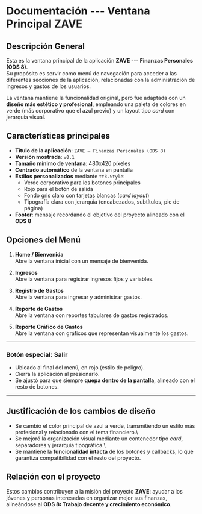 # Documentación --- Ventana Principal ZAVE

## Descripción General

Esta es la ventana principal de la aplicación **ZAVE --- Finanzas
Personales (ODS 8)**.\
Su propósito es servir como menú de navegación para acceder a las
diferentes secciones de la aplicación, relacionadas con la
administración de ingresos y gastos de los usuarios.

La ventana mantiene la funcionalidad original, pero fue adaptada con un
**diseño más estético y profesional**, empleando una paleta de colores
en verde (más corporativo que el azul previo) y un layout tipo *card*
con jerarquía visual.

## Características principales

-   **Título de la aplicación**: `ZAVE — Finanzas Personales (ODS 8)`
-   **Versión mostrada**: `v0.1`
-   **Tamaño mínimo de ventana**: 480x420 píxeles
-   **Centrado automático** de la ventana en pantalla
-   **Estilos personalizados** mediante `ttk.Style`:
    -   Verde corporativo para los botones principales
    -   Rojo para el botón de salida
    -   Fondo gris claro con tarjetas blancas (*card layout*)
    -   Tipografía clara con jerarquía (encabezados, subtítulos, pie de
        página)
-   **Footer**: mensaje recordando el objetivo del proyecto alineado con
    el **ODS 8**

## Opciones del Menú

1.  **Home / Bienvenida**\
    Abre la ventana inicial con un mensaje de bienvenida.

2.  **Ingresos**\
    Abre la ventana para registrar ingresos fijos y variables.

3.  **Registro de Gastos**\
    Abre la ventana para ingresar y administrar gastos.

4.  **Reporte de Gastos**\
    Abre la ventana con reportes tabulares de gastos registrados.

5.  **Reporte Gráfico de Gastos**\
    Abre la ventana con gráficos que representan visualmente los gastos.

------------------------------------------------------------------------

### Botón especial: **Salir**

-   Ubicado al final del menú, en rojo (estilo de peligro).
-   Cierra la aplicación al presionarlo.
-   Se ajustó para que siempre **quepa dentro de la pantalla**, alineado
    con el resto de botones.

------------------------------------------------------------------------

## Justificación de los cambios de diseño

-   Se cambió el color principal de azul a verde, transmitiendo un
    estilo más profesional y relacionado con el tema financiero.\
-   Se mejoró la organización visual mediante un contenedor tipo *card*,
    separadores y jerarquía tipográfica.\
-   Se mantiene la **funcionalidad intacta** de los botones y callbacks,
    lo que garantiza compatibilidad con el resto del proyecto.

## Relación con el proyecto

Estos cambios contribuyen a la misión del proyecto **ZAVE**: ayudar a
los jóvenes y personas interesadas en organizar mejor sus finanzas,
alineándose al **ODS 8: Trabajo decente y crecimiento económico**.

